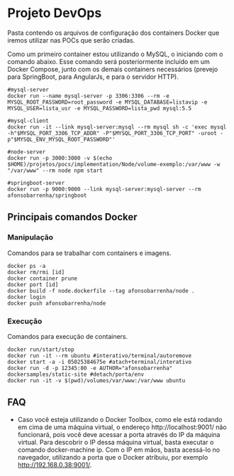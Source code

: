 # Projeto DevOps
Pasta contendo os arquivos de configuração dos containers Docker que iremos utilizar nas POCs que serão criadas.

Como um primeiro container estou utilizando o MySQL, o iniciando com o comando abaixo. Esse comando será posteriormente incluído em um Docker Compose, junto com os demais containers necessários (prevejo para SpringBoot, para AngularJs, e para o servidor HTTP).
```
#mysql-server
docker run --name mysql-server -p 3306:3306 --rm -e MYSQL_ROOT_PASSWORD=root_password -e MYSQL_DATABASE=listavip -e MYSQL_USER=lista_usr -e MYSQL_PASSWORD=lista_pwd mysql:5.5
 
#mysql-client
docker run -it --link mysql-server:mysql --rm mysql sh -c 'exec mysql -h"$MYSQL_PORT_3306_TCP_ADDR" -P"$MYSQL_PORT_3306_TCP_PORT" -uroot -p"$MYSQL_ENV_MYSQL_ROOT_PASSWORD"'

#node-server
docker run -p 3000:3000 -v $(echo $HOME)/projetos/pocs/implementation/Node/volume-exemplo:/var/www -w "/var/www" --rm node npm start

#springboot-server
docker run -p 9000:9000 --link mysql-server:mysql-server --rm afonsobarrenha/springboot
```
## Principais comandos Docker
### Manipulação
Comandos para se trabalhar com containers e imagens.
```
docker ps -a
docker rm/rmi [id]
docker container prune
docker port [id]
docker build -f node.dockerfile --tag afonsobarrenha/node .
docker login
docker push afonsobarrenha/node
```
### Execução
Comandos para execução de containers.
```
docker run/start/stop
docker run -it --rm ubuntu #interativo/terminal/autoremove
docker start -a -i 05025384675e #atach+terminal/interativo
docker run -d -p 12345:80 -e AUTHOR="afonsobarrenha" dockersamples/static-site #detach/porta/env
docker run -it -v $(pwd)/volumes/var/www:/var/www ubuntu

```
## FAQ
- Caso você esteja utilizando o Docker Toolbox, como ele está rodando em cima de uma máquina virtual, o endereço http://localhost:9001/ não funcionará, pois você deve acessar a porta através do IP da máquina virtual. Para descobrir o IP dessa máquina virtual, basta executar o comando docker-machine ip. Com o IP em mãos, basta acessá-lo no navegador, utilizando a porta que o Docker atribuiu, por exemplo http://192.168.0.38:9001/.